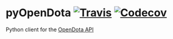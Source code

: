 # pyOpenDota [![Travis](https://img.shields.io/travis/anindyaspaul/pyOpenDota.svg?style=flat-square)](https://travis-ci.org/anindyaspaul/pyOpenDota) [![Codecov](https://img.shields.io/codecov/c/github/anindyaspaul/pyOpenDota.svg?style=flat-square)](https://codecov.io/gh/anindyaspaul/pyOpenDota)
Python client for the [OpenDota API](https://www.opendota.com)
